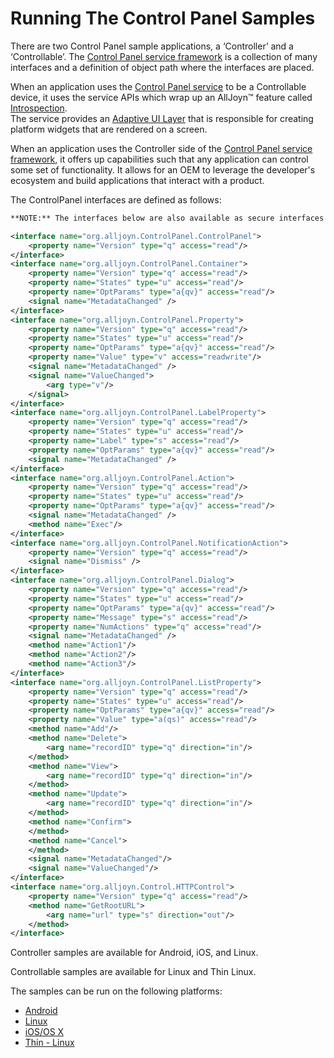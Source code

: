 # Running The Control Panel Samples

There are two Control Panel sample applications, a ‘Controller’ 
and a ‘Controllable’.  The [Control Panel service framework][learn_control] 
is a collection of many interfaces and a definition of object path 
where the interfaces are placed.

When an application uses the [Control Panel service][learn_control] 
to be a Controllable device, it uses the service APIs which wrap up 
an AllJoyn&trade; feature called [Introspection][learn_introspect].  
The service provides an [Adaptive UI Layer][learn_control] that 
is responsible for creating platform widgets that are rendered on a screen.

When an application uses the Controller side of the 
[Control Panel service framework][learn_control], it offers 
up capabilities such that any application can control some 
set of functionality. It allows for an OEM to leverage the 
developer's ecosystem and build applications that interact with a product.

The ControlPanel interfaces are defined as follows:

```xml
**NOTE:** The interfaces below are also available as secure interfaces

<interface name="org.alljoyn.ControlPanel.ControlPanel">
    <property name="Version" type="q" access="read"/>
</interface>
<interface name="org.alljoyn.ControlPanel.Container">
    <property name="Version" type="q" access="read"/>
    <property name="States" type="u" access="read"/> 
    <property name="OptParams" type="a{qv}" access="read"/>  
    <signal name="MetadataChanged" />
</interface>
<interface name="org.alljoyn.ControlPanel.Property">
    <property name="Version" type="q" access="read"/>
    <property name="States" type="u" access="read"/> 
    <property name="OptParams" type="a{qv}" access="read"/>  
    <property name="Value" type="v" access="readwrite"/>
    <signal name="MetadataChanged" />
    <signal name="ValueChanged">
        <arg type="v"/>
    </signal>
</interface>
<interface name="org.alljoyn.ControlPanel.LabelProperty">
    <property name="Version" type="q" access="read"/>
    <property name="States" type="u" access="read"/> 
    <property name="Label" type="s" access="read"/>
    <property name="OptParams" type="a{qv}" access="read"/>  
    <signal name="MetadataChanged" />
</interface>
<interface name="org.alljoyn.ControlPanel.Action">
    <property name="Version" type="q" access="read"/>
    <property name="States" type="u" access="read"/> 
    <property name="OptParams" type="a{qv}" access="read"/>  
    <signal name="MetadataChanged" />
    <method name="Exec"/>
</interface>
<interface name="org.alljoyn.ControlPanel.NotificationAction">
    <property name="Version" type="q" access="read"/>
    <signal name="Dismiss" />
</interface>
<interface name="org.alljoyn.ControlPanel.Dialog">
    <property name="Version" type="q" access="read"/>
    <property name="States" type="u" access="read"/> 
    <property name="OptParams" type="a{qv}" access="read"/>  
    <property name="Message" type="s" access="read"/>
    <property name="NumActions" type="q" access="read"/>
    <signal name="MetadataChanged" />
    <method name="Action1"/>
    <method name="Action2"/>
    <method name="Action3"/>
</interface>
<interface name="org.alljoyn.ControlPanel.ListProperty">
    <property name="Version" type="q" access="read"/>
    <property name="States" type="u" access="read"/> 
    <property name="OptParams" type="a{qv}" access="read"/>  
    <property name="Value" type="a(qs)" access="read"/> 
    <method name="Add"/>
    <method name="Delete">
        <arg name="recordID" type="q" direction="in"/>
    </method>
    <method name="View">
        <arg name="recordID" type="q" direction="in"/>
    </method>
    <method name="Update">
        <arg name="recordID" type="q" direction="in"/>
    </method>
    <method name="Confirm">
    </method>
    <method name="Cancel">
    </method>
    <signal name="MetadataChanged"/>
    <signal name="ValueChanged"/>
</interface>
<interface name="org.alljoyn.Control.HTTPControl">
    <property name="Version" type="q" access="read"/>
    <method name="GetRootURL">
        <arg name="url" type="s" direction="out"/>
    </method>
</interface>
```

Controller samples are available for Android, iOS, and Linux.

Controllable samples are available for Linux and Thin Linux.

The samples can be run on the following platforms:
- [Android][android]
- [Linux][linux]
- [iOS/OS X][ios-osx]
- [Thin - Linux][thin-linux]

[android]: /develop/run-sample-apps/controlpanel/android
[linux]: /develop/run-sample-apps/controlpanel/linux
[ios-osx]: /develop/run-sample-apps/controlpanel/ios-osx
[thin-linux]: /develop/run-sample-apps/controlpanel/thin-linux

[learn_control]: /learn/base-services/controlpanel
[learn_introspect]: /learn/core#introspection
